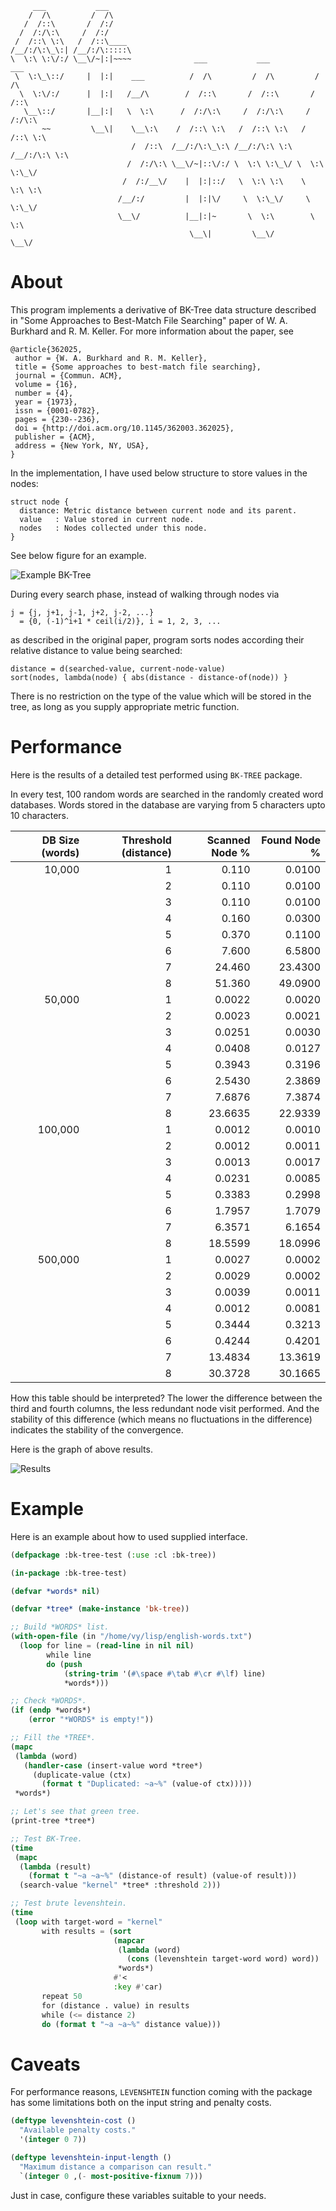          ___           ___
        /  /\         /  /\
       /  /::\       /  /:/
      /  /:/\:\     /  /:/
     /  /::\ \:\   /  /::\____
    /__/:/\:\_\:| /__/:/\:::::\
    \  \:\ \:\/:/ \__\/~|:|~~~~              ___           ___           ___
     \  \:\_\::/     |  |:|    ___          /  /\         /  /\         /  /\
      \  \:\/:/      |  |:|   /__/\        /  /::\       /  /::\       /  /::\
       \__\::/       |__|:|   \  \:\      /  /:/\:\     /  /:/\:\     /  /:/\:\
           ~~         \__\|    \__\:\    /  /::\ \:\   /  /::\ \:\   /  /::\ \:\
                               /  /::\  /__/:/\:\_\:\ /__/:/\:\ \:\ /__/:/\:\ \:\
                              /  /:/\:\ \__\/~|::\/:/ \  \:\ \:\_\/ \  \:\ \:\_\/
                             /  /:/__\/    |  |:|::/   \  \:\ \:\    \  \:\ \:\
                            /__/:/         |  |:|\/     \  \:\_\/     \  \:\_\/
                            \__\/          |__|:|~       \  \:\        \  \:\
                                            \__\|         \__\/         \__\/

About
=====

This program implements a derivative of BK-Tree data structure described in "Some Approaches to Best-Match File Searching" paper of W. A. Burkhard and R. M. Keller. For more information about the paper, see

    @article{362025,
     author = {W. A. Burkhard and R. M. Keller},
     title = {Some approaches to best-match file searching},
     journal = {Commun. ACM},
     volume = {16},
     number = {4},
     year = {1973},
     issn = {0001-0782},
     pages = {230--236},
     doi = {http://doi.acm.org/10.1145/362003.362025},
     publisher = {ACM},
     address = {New York, NY, USA},
    }

In the implementation, I have used below structure to store values in the nodes:

    struct node {
      distance: Metric distance between current node and its parent.
      value   : Value stored in current node.
      nodes   : Nodes collected under this node.
    }

See below figure for an example.

![Example BK-Tree](https://raw.github.com/vy/bk-tree/master/README.bktree.png)

During every search phase, instead of walking through nodes via

    j = {j, j+1, j-1, j+2, j-2, ...}
      = {0, (-1)^i+1 * ceil(i/2)}, i = 1, 2, 3, ...

as described in the original paper, program sorts nodes according their relative distance to value being searched:

    distance = d(searched-value, current-node-value)
    sort(nodes, lambda(node) { abs(distance - distance-of(node)) }

There is no restriction on the type of the value which will be stored in the tree, as long as you supply appropriate metric function.


Performance
===========

Here is the results of a detailed test performed using `BK-TREE` package.

In every test, 100 random words are searched in the randomly created word databases. Words stored in the database are varying from 5 characters upto 10 characters.

| DB Size (words) | Threshold (distance) | Scanned Node % | Found Node % |
| ---------------:| --------------------:| --------------:| ------------:|
|  10,000 | 1 |   0.110 |  0.0100 |
|         | 2 |   0.110 |  0.0100 |
|         | 3 |   0.110 |  0.0100 |
|         | 4 |   0.160 |  0.0300 |
|         | 5 |   0.370 |  0.1100 |
|         | 6 |   7.600 |  6.5800 |
|         | 7 |  24.460 | 23.4300 |
|         | 8 |  51.360 | 49.0900 |
|  50,000 | 1 |  0.0022 |  0.0020 |
|         | 2 |  0.0023 |  0.0021 |
|         | 3 |  0.0251 |  0.0030 |
|         | 4 |  0.0408 |  0.0127 |
|         | 5 |  0.3943 |  0.3196 |
|         | 6 |  2.5430 |  2.3869 |
|         | 7 |  7.6876 |  7.3874 |
|         | 8 | 23.6635 | 22.9339 |
| 100,000 | 1 |  0.0012 |  0.0010 |
|         | 2 |  0.0012 |  0.0011 |
|         | 3 |  0.0013 |  0.0017 |
|         | 4 |  0.0231 |  0.0085 |
|         | 5 |  0.3383 |  0.2998 |
|         | 6 |  1.7957 |  1.7079 |
|         | 7 |  6.3571 |  6.1654 |
|         | 8 | 18.5599 | 18.0996 |
| 500,000 | 1 |  0.0027 |  0.0002 |
|         | 2 |  0.0029 |  0.0002 |
|         | 3 |  0.0039 |  0.0011 |
|         | 4 |  0.0012 |  0.0081 |
|         | 5 |  0.3444 |  0.3213 |
|         | 6 |  0.4244 |  0.4201 |
|         | 7 | 13.4834 | 13.3619 |
|         | 8 | 30.3728 | 30.1665 |

How this table should be interpreted? The lower the difference between the third and fourth columns, the less redundant node visit performed. And the stability of this difference (which means no fluctuations in the difference) indicates the stability of the convergence.

Here is the graph of above results.

![Results](https://raw.github.com/vy/bk-tree/master/README.report.png)


Example
=======

Here is an example about how to used supplied interface.

```lisp
(defpackage :bk-tree-test (:use :cl :bk-tree))

(in-package :bk-tree-test)

(defvar *words* nil)

(defvar *tree* (make-instance 'bk-tree))

;; Build *WORDS* list.
(with-open-file (in "/home/vy/lisp/english-words.txt")
  (loop for line = (read-line in nil nil)
        while line
        do (push
            (string-trim '(#\space #\tab #\cr #\lf) line)
            *words*)))

;; Check *WORDS*.
(if (endp *words*)
    (error "*WORDS* is empty!"))

;; Fill the *TREE*.
(mapc
 (lambda (word)
   (handler-case (insert-value word *tree*)
     (duplicate-value (ctx)
       (format t "Duplicated: ~a~%" (value-of ctx)))))
 *words*)

;; Let's see that green tree.
(print-tree *tree*)

;; Test BK-Tree.
(time
 (mapc
  (lambda (result)
    (format t "~a ~a~%" (distance-of result) (value-of result)))
  (search-value "kernel" *tree* :threshold 2)))

;; Test brute levenshtein.
(time
 (loop with target-word = "kernel"
       with results = (sort
                       (mapcar
                        (lambda (word)
                          (cons (levenshtein target-word word) word))
                        *words*)
                       #'<
                       :key #'car)
       repeat 50      
       for (distance . value) in results
       while (<= distance 2)
       do (format t "~a ~a~%" distance value)))
```

Caveats
=======

For performance reasons, `LEVENSHTEIN` function coming with the package has some limitations both on the input string and penalty costs.

```lisp
(deftype levenshtein-cost ()
  "Available penalty costs."
  '(integer 0 7))

(deftype levenshtein-input-length ()
  "Maximum distance a comparison can result."
  `(integer 0 ,(- most-positive-fixnum 7)))
```

Just in case, configure these variables suitable to your needs.

